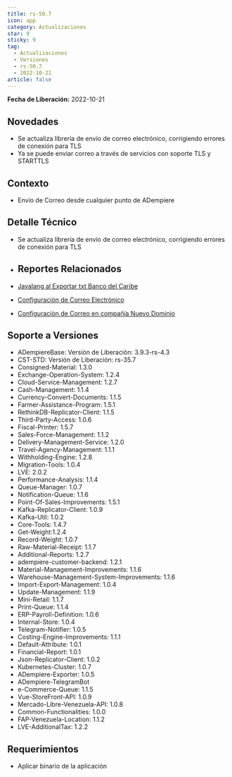 ```yaml
---
title: rs-50.7
icon: app
category: Actualizaciones
star: 9
sticky: 9
tag:
  - Actualizaciones
  - Versiones
  - rs-50.7
  - 2022-10-21
article: false
---
```


**Fecha de Liberación:** 2022-10-21

## Novedades

- Se actualiza librería de envío de correo electrónico, corrigiendo errores de conexión para TLS
- Ya se puede enviar correo a través de servicios con soporte TLS y STARTTLS

## Contexto

- Envío de Correo desde cualquier punto de ADempiere

## Detalle Técnico

  - Se actualiza librería de envío de correo electrónico, corrigiendo errores de conexión para TLS

- ## Reportes Relacionados

- [Javalang al Exportar txt Banco del Caribe](https://github.com/erpcya/Control-PROSEIN/issues/295)

- [Configuración de Correo Electrónico](https://stackoverflow.com/questions/36590597/unable-to-send-mail-javax-net-ssl-sslexception-unrecognized-ssl-message-plai)

- [Configuraciòn de Correo en compañía Nuevo Dominio](https://github.com/erpcya/Control-FPLE/issues/336)


## Soporte a Versiones

- ADempiereBase: Versión de Liberación: 3.9.3-rs-4.3
- CST-STD: Versión de Liberación: rs-35.7
- Consigned-Material: 1.3.0
- Exchange-Operation-System: 1.2.4
- Cloud-Service-Management: 1.2.7
- Cash-Management: 1.1.4
- Currency-Convert-Documents: 1.1.5
- Farmer-Assistance-Program: 1.5.1
- RethinkDB-Replicator-Client: 1.1.5
- Third-Party-Access: 1.0.6
- Fiscal-Printer: 1.5.7
- Sales-Force-Management: 1.1.2
- Delivery-Management-Service: 1.2.0
- Travel-Agency-Management: 1.1.1
- Withholding-Engine: 1.2.8
- Migration-Tools: 1.0.4
- LVE: 2.0.2
- Performance-Analysis: 1.1.4
- Queue-Manager: 1.0.7
- Notification-Queue: 1.1.6
- Point-Of-Sales-Improvements: 1.5.1
- Kafka-Replicator-Client: 1.0.9
- Kafka-Util: 1.0.2
- Core-Tools: 1.4.7
- Get-Weight:1.2.4
- Record-Weight: 1.0.7
- Raw-Material-Receipt: 1.1.7
- Additional-Reports: 1.2.7
- adempiere-customer-backend: 1.2.1
- Material-Management-Improvements: 1.1.6
- Warehouse-Management-System-Improvements: 1.1.6
- Import-Export-Management: 1.0.4
- Update-Management: 1.1.9
- Mini-Retail: 1.1.7
- Print-Queue: 1.1.4
- ERP-Payroll-Definition: 1.0.6
- Internal-Store: 1.0.4
- Telegram-Notifier: 1.0.5
- Costing-Engine-Improvements: 1.1.1
- Default-Attribute: 1.0.1
- Financial-Report: 1.0.1
- Json-Replicator-Client: 1.0.2
- Kubernetes-Cluster: 1.0.7
- ADempiere-Exporter: 1.0.5
- ADempiere-TelegramBot
- e-Commerce-Queue: 1.1.5
- Vue-StoreFront-API: 1.0.9
- Mercado-Libre-Venezuela-API: 1.0.8
- Common-Functionalities: 1.0.0
- FAP-Venezuela-Location: 1.1.2
- LVE-AdditionalTax: 1.2.2
## Requerimientos

- Aplicar binario de la aplicación